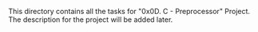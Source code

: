  This directory contains all the tasks for "0x0D. C - Preprocessor" Project.
 The description for the project will be added later.
